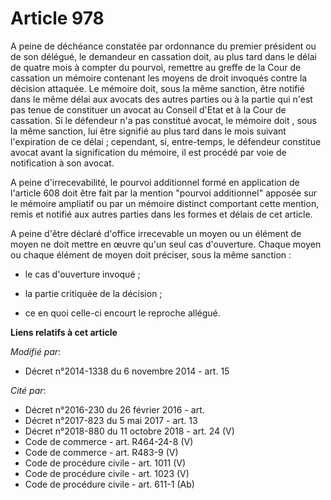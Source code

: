 # Article 978

A peine de déchéance constatée par ordonnance du premier président ou de son délégué, le demandeur en cassation doit, au plus
tard dans le délai de quatre mois à compter du pourvoi, remettre au greffe de la Cour de cassation un mémoire contenant les
moyens de droit invoqués contre la décision attaquée. Le mémoire doit, sous la même sanction, être notifié dans le même délai
aux avocats des autres parties ou à la partie qui n'est pas tenue de constituer un avocat au Conseil d'Etat et à la Cour de
cassation. Si le défendeur n'a pas constitué avocat, le mémoire doit , sous la même sanction, lui être signifié au plus tard
dans le mois suivant l'expiration de ce délai ; cependant, si, entre-temps, le défendeur constitue avocat avant la
signification du mémoire, il est procédé par voie de notification à son avocat.

A peine d'irrecevabilité, le pourvoi additionnel formé en application de l'article 608 doit être fait par la mention "pourvoi
additionnel" apposée sur le mémoire ampliatif ou par un mémoire distinct comportant cette mention, remis et notifié aux
autres parties dans les formes et délais de cet article.

A peine d'être déclaré d'office irrecevable un moyen ou un élément de moyen ne doit mettre en œuvre qu'un seul cas
d'ouverture. Chaque moyen ou chaque élément de moyen doit préciser, sous la même sanction : 

- le cas d'ouverture invoqué ; 

- la partie critiquée de la décision ; 

- ce en quoi celle-ci encourt le reproche allégué.

**Liens relatifs à cet article**

_Modifié par_:

  - Décret n°2014-1338 du 6 novembre 2014 - art. 15

_Cité par_:

  - Décret n°2016-230 du 26 février 2016 - art.
  - Décret n°2017-823 du 5 mai 2017 - art. 13
  - Décret n°2018-880 du 11 octobre 2018 - art. 24 (V)
  - Code de commerce - art. R464-24-8 (V)
  - Code de commerce - art. R483-9 (V)
  - Code de procédure civile - art. 1011 (V)
  - Code de procédure civile - art. 1023 (V)
  - Code de procédure civile - art. 611-1 (Ab)
